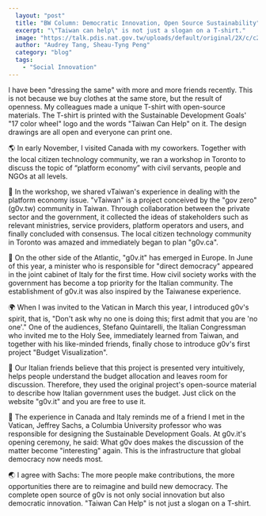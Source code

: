 ```yaml
---
  layout: "post"
  title: "BW Column: Democratic Innovation, Open Source Sustainability"
  excerpt: "\"Taiwan can help\" is not just a slogan on a T-shirt."
  image: "https://talk.pdis.nat.gov.tw/uploads/default/original/2X/c/c2fc370f07085dd84216a64f6fc6f7aa11d19dd5.JPG"
  author: "Audrey Tang, Sheau-Tyng Peng"
  category: "blog"
  tags: 
    - "Social Innovation"
---
```



 I have been "dressing the same" with more and more friends recently. This is not because we buy clothes at the same store, but the result of openness. My colleagues made a unique T-shirt with open-source materials. The T-shirt is printed with the Sustainable Development Goals' "17 color wheel" logo and the words "Taiwan Can Help" on it. The design drawings are all open and everyone can print one.

🌎 In early November, I visited Canada with my coworkers. Together with the local citizen technology community, we ran a workshop in Toronto to discuss the topic of “platform economy” with civil servants, people and NGOs at all levels.

🍁 In the workshop, we shared vTaiwan's experience in dealing with the platform economy issue. "vTaiwan" is a project conceived by the "gov zero" (g0v.tw) community in Taiwan. Through collaboration between the private sector and the government, it collected the ideas of stakeholders such as relevant ministries, service providers, platform operators and users, and finally concluded with consensus. The local citizen technology community in Toronto was amazed and immediately began to plan "g0v.ca".

🍕 On the other side of the Atlantic, "g0v.it" has emerged in Europe. In June of this year, a minister who is responsible for "direct democracy" appeared in the joint cabinet of Italy for the first time. How civil society works with the government has become a top priority for the Italian community. The establishment of g0v.it was also inspired by the Taiwanese experience.

🌍 When I was invited to the Vatican in March this year, I introduced g0v's spirit, that is, "Don't ask why no one is doing this; first admit that you are 'no one'." One of the audiences, Stefano Quintarelli, the Italian Congressman who invited me to the Holy See, immediately learned from Taiwan, and together with his like-minded friends, finally chose to introduce g0v's first project "Budget Visualization".

🔄 Our Italian friends believe that this project is presented very intuitively, helps people understand the budget allocation and leaves room for discussion. Therefore, they used the original project's open-source material to describe how Italian government uses the budget. Just click on the website "g0v.it" and you are free to use it.

🚸 The experience in Canada and Italy reminds me of a friend I met in the Vatican, Jeffrey Sachs, a Columbia University professor who was responsible for designing the Sustainable Development Goals. At g0v.it's opening ceremony, he said: What g0v does makes the discussion of the matter become "interesting" again. This is the infrastructure that global democracy now needs most.

🌏 I agree with Sachs: The more people make contributions, the more opportunities there are to reimagine and build new democracy. The complete open source of g0v is not only social innovation but also democratic innovation. "Taiwan Can Help" is not just a slogan on a T-shirt. 
